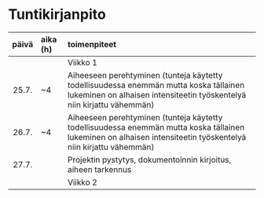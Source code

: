 # Tuntikirjanpito

| päivä   | aika (h) | toimenpiteet |
| :----:|:--------| :----------|
| | | Viikko 1 |
| 25.7. | ~4       | Aiheeseen perehtyminen (tunteja käytetty todellisuudessa enemmän mutta koska tällainen lukeminen on alhaisen intensiteetin työskentelyä niin kirjattu vähemmän) |
| 26.7. | ~4       | Aiheeseen perehtyminen (tunteja käytetty todellisuudessa enemmän mutta koska tällainen lukeminen on alhaisen intensiteetin työskentelyä niin kirjattu vähemmän) |
| 27.7. |        | Projektin pystytys, dokumentoinnin kirjoitus, aiheen tarkennus |
| | | Viikko 2 |
